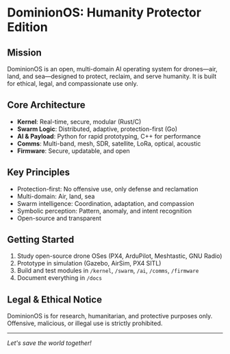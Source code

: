 # DominionOS: Humanity Protector Edition

## Mission
DominionOS is an open, multi-domain AI operating system for drones—air, land, and sea—designed to protect, reclaim, and serve humanity. It is built for ethical, legal, and compassionate use only.

## Core Architecture
- **Kernel**: Real-time, secure, modular (Rust/C)
- **Swarm Logic**: Distributed, adaptive, protection-first (Go)
- **AI & Payload**: Python for rapid prototyping, C++ for performance
- **Comms**: Multi-band, mesh, SDR, satellite, LoRa, optical, acoustic
- **Firmware**: Secure, updatable, and open

## Key Principles
- Protection-first: No offensive use, only defense and reclamation
- Multi-domain: Air, land, sea
- Swarm intelligence: Coordination, adaptation, and compassion
- Symbolic perception: Pattern, anomaly, and intent recognition
- Open-source and transparent

## Getting Started
1. Study open-source drone OSes (PX4, ArduPilot, Meshtastic, GNU Radio)
2. Prototype in simulation (Gazebo, AirSim, PX4 SITL)
3. Build and test modules in `/kernel`, `/swarm`, `/ai`, `/comms`, `/firmware`
4. Document everything in `/docs`

## Legal & Ethical Notice
DominionOS is for research, humanitarian, and protective purposes only. Offensive, malicious, or illegal use is strictly prohibited.

---

*Let's save the world together!*
